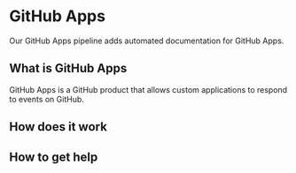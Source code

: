 # GitHub Apps

Our GitHub Apps pipeline adds automated documentation for GitHub Apps.

## What is GitHub Apps

GitHub Apps is a GitHub product that allows custom applications to respond to events on GitHub.

## How does it work

## How to get help
